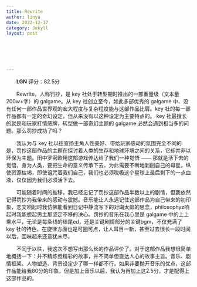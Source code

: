 ```yaml
---
title: Rewrite
author: linya
date: 2022-12-17
category: Jekyll
layout: post






---
```


&ensp;&ensp;&ensp;&ensp;**LGN** 评分：82.5分

&ensp;&ensp;&ensp;&ensp;Rewrite，人称罚抄，是 key 社处于转型期时推出的一部重量级（文本量200w+字）的 galgame。从 key 社创立至今，如此多部优秀的 galgame 中、没有任何一部作品世界观的宏大程度与复杂程度能与这部作品比肩。key 社的每一部作品都有一定的奇幻设定，但从来没有以这种设定为主要特点的。 key 社最擅长的就是和玩家打情感牌，转型做一部奇幻主题的 galgame 必然会遇到相当多的问题。那么罚抄成功了吗？

&ensp;&ensp;&ensp;&ensp;我认为与 key 社以往宣扬主角人性美好、带给玩家感动的氛围完全不同的是，罚抄这部作品的主题在探讨着人类的生存和地球环境之间的关系，它却并非以环保为主题。田中罗密欧用这部游戏传达给了我们一种觉悟 —— 那就是活下去的觉悟，身为人类，要把生命的意义传承下去，为此需要不断地剥削自己的母星，纵使资源枯竭，即使诅咒着我们自己，我们也必须吮吸这个星球上最后剩下的一点血液，仅仅因为我们必须活下去。

&ensp;&ensp;&ensp;&ensp;可能随着时间的推移，我已经忘记了罚抄这部作品半数以上的剧情，但我依然记得罚抄为我带来的感动与震撼。音乐能让人永远记住这部作品为自己带来的初印象，恋文响起时我仿佛能看到日记中静流写下的对瑚太郎的思念，philosophyz响起时我能想起男主那坚定不移的决心。罚抄的音乐在我心里是 galgame 中的上上乘水平，无论是每条线的结尾ed，还是关键剧情部分的关键bgm，不仅充满了 key 社的特色，在旋律方面也是可圈可点，让人耳目一新，甚至过去很长一段时间以后，回味起来还意犹未尽。

&ensp;&ensp;&ensp;&ensp;不同于以往，我这次不想写出那么长的作品评价了。对于这部作品我想很简单地概括一下：并不精炼但精彩的故事，并不简单但直达人心的故事主旨。音乐、剧情框架、人物塑造、背景设定少了哪一样都不行。如果非要抛开音乐的优点，这部作品能给我80分的印象，但是加上音乐以后，我认为再加上这2.5分，才是配得上这部作品的。

